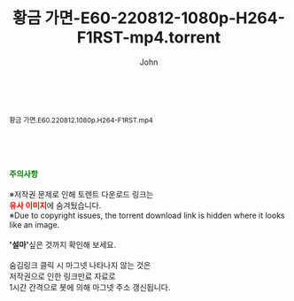 ﻿---
layout: post
title:  "황금 가면-E60-220812-1080p-H264-F1RST-mp4.torrent"
author: John
categories: [ 드라마 ]
tags: [  ]
image:  
description: "황금 가면-E60-220812-1080p-H264-F1RST-mp4 torrent 정보 공유"
toc: true
toc_sticky: true
---

<br>
<div class="view-img">
<a class="view_image" href="http://torrentmobile61.com/bbs/view_image.php?fn=%2Fdata%2Ffile%2Fdrama%2F3735183265_MuUxb7at_baa1892f162b1b265f84135b6fdcf04e2bfcecdf.jpg" target="_blank"><img alt="" class="img-tag" content="http://torrentmobile61.com/data/file/drama/3735183265_MuUxb7at_baa1892f162b1b265f84135b6fdcf04e2bfcecdf.jpg" itemprop="image" src="http://torrentmobile61.com/data/file/drama/thumb-3735183265_MuUxb7at_baa1892f162b1b265f84135b6fdcf04e2bfcecdf_835x2212.jpg"/></a></div><div class="view-content" itemprop="description">
<p><span style="font-size:12px;">황금 가면.E60.220812.1080p.H264-F1RST.mp4</span> </p> </div>
    
<br><br><br>
<p data-ke-size="size16"><b><span style="color: green;">주의사항</span></b><br /><br />※저작권 문제로 인해 토렌트 다운로드 링크는<br /><b><span style="color: red;">유사 이미지</span></b>에 숨겨뒀습니다.<br />※Due to copyright issues, the torrent download link is hidden where it looks like an image.<br /><br /><b>'설마'</b>싶은 것까지 확인해 보세요.<br /><br />숨김링크 클릭 시 마그넷 나타나지 않는 것은<br />저작권으로 인한 링크만료 자료로<br />1시간 간격으로 봇에 의해 마그넷 주소 갱신됩니다.</p>
